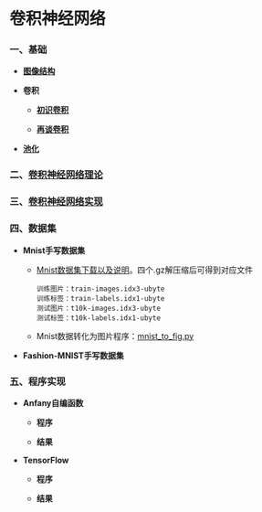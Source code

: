 # 卷积神经网络

### 一、基础

* **[图像结构](https://github.com/Anfany/Machine-Learning-for-Beginner-by-Python3/blob/master/CNN/fig.md)**


* **卷积**

    * **[初识卷积](https://github.com/Anfany/Machine-Learning-for-Beginner-by-Python3/blob/master/CNN/convolution.md)**

    * **[再谈卷积](https://github.com/Anfany/Machine-Learning-for-Beginner-by-Python3/blob/master/CNN/convolution2.md)**

* **[池化](https://github.com/Anfany/Machine-Learning-for-Beginner-by-Python3/blob/master/CNN/pooling.md)**


### 二、[卷积神经网络理论](https://github.com/Anfany/Machine-Learning-for-Beginner-by-Python3/blob/master/CNN/cnn.md)

### 三、[卷积神经网络实现](https://github.com/Anfany/Machine-Learning-for-Beginner-by-Python3/blob/master/CNN/cnn_realize.md)


### 四、数据集

   * **Mnist手写数据集**
      
      + [Mnist数据集下载以及说明](http://yann.lecun.com/exdb/mnist/)。四个.gz解压缩后可得到对应文件
      
            训练图片：train-images.idx3-ubyte
            训练标签：train-labels.idx1-ubyte
            测试图片：t10k-images.idx3-ubyte
            测试标签：t10k-labels.idx1-ubyte
            
      + Mnist数据转化为图片程序：[mnist_to_fig.py]()
   
   * **Fashion-MNIST手写数据集**   

   
   
   
### 五、程序实现


   * **Anfany自编函数**
   
      * **程序**
      
      * **结果**
   
   
   * **TensorFlow**

   
      * **程序**
      
      * **结果**
   
       
       
      
      
      
      
      


   








